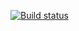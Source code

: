 [![Build status](https://ci.appveyor.com/api/projects/status/4lr0fgravp03s2i1?svg=true)](https://ci.appveyor.com/project/Elenaclinic/patterns1)
